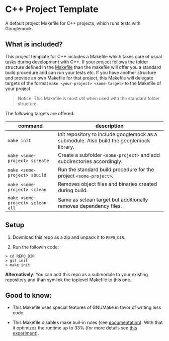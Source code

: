 # C++ Project Template
A default project Makefile for C++ projects, which runs tests with Googlemock.

## What is included?
This project template for C++ includes a Makefile which takes care of usual
tasks during development with C++. If your project follows the folder structure
defined in the [Makefile][1] than the makefile will offer you a standard build
procedure and can run your tests etc.
If you have another structure and provide an own Makefile for that project,
this Makefile will delegate targets of the format
`make <your-project> <some-target>` to the Makefile of your project.

> Notice: This Makefile is most util when used with the standard folder
  structure.

[1]: https://github.com/rqelibari/cpp-project-template/blob/master/Makefile#L82-L100

The following targets are offered:

|command      | description   |
|-------------|---------------|
| `make init` | Init repository to include googlemock as a submodule. Also build the googlemock library. |
| `make <some-project> screate`      | Create a subfolder `<some-project>` and add subdirectories accordingly. |
| `make <some-project> sbuild`       | Run the standard build procedure for the project `<some-project>`.   |
| `make <some-project> sclean`       | Removes object files and binaries created during build. |
| `make <some-project> sclean-all`   | Same as sclean target but additionally removes dependency files. |

## Setup
1. Download this repo as a zip and unpack it to `REPO_DIR`.

2. Run the followin code:

```
> cd REPO_DIR
> git init
> make init
```

**Alternatively**: You can add this repo as a submodule to your existing
repository and than symlink the toplevel Makefile to this one.

## Good to know:
- This Makefile uses special features of GNUMake in favor of writing less code.

- This Makefile disables make buil-in rules (see [documentation][3]). With that
it optimizez the runtime up to 33% (for more details see
[this experiment][2]).

[2]: http://electric-cloud.com/blog/2009/08/makefile-performance-built-in-rules/
[3]: https://www.gnu.org/software/make/manual/html_node/Catalogue-of-Rules.html#Catalogue-of-Rules